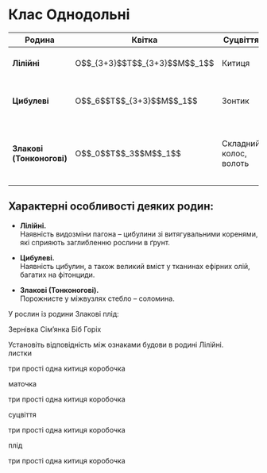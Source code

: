 # Клас Однодольні

<table>
<thead>
<tr>
<th>Родина</th>
<th>Квiтка</th>
<th>Суцвiття</th>
<th>Плiд</th>
<th>Представники</th>
<th>Використання</th>
</tr>
</thead>
<tbody>
<tr>
<td><b>Лiлiйнi</b></td>
<td width="12%">О$$_{3+3}$$Т$$_{3+3}$$М$$_1$$</td>
<td>Китиця</td>
<td>Коробочка</td>
<td>Тюльпан, пролiска, гiацинт, лiлiя</td>
<td>Декоративнi, лiкарськi рослини</td>
</tr>
<tr>
<td><b>Цибулевi</b></td>
<td>О$$_6$$Т$$_{3+3}$$М$$_1$$</td>
<td>Зонтик</td>
<td>Коробочка</td>
<td>Цибуля, часник, черемша</td>
<td>Декоративнi, лiкарськi та харчовi культури</td>
</tr>
<tr>
<td><b>Злаковi (Тонконоговi)</b></td>
<td>О$$_0$$Т$$_3$$М$$_1$$</td>
<td>Складний колос, волоть</td>
<td>Зернiвка</td>
<td>Кукурудза, рис, пшениця, жито, овес, очерет, пирiй, бамбук</td>
<td>Зерновi та технiчнi культури, кормовi й лiкарськi рослини.</td>
</tr>
</tbody>
</table>

## Характерні особливості деяких родин:

-   **Лілійні.**<br>
Наявність видозміни пагона – цибулини зі витягувальними коренями, які сприяють заглибленню рослини в ґрунт.

-   **Цибулеві.**<br>
Наявність цибулин, а також великий вміст у тканинах ефірних олій, багатих на фітонциди.

-   **Злакові (Тонконогові).**<br>
Порожнисте у міжвузлях стебло – соломина.

<quiz>
<question>
<p>У рослин із родини Злакові плід:</p>
<answer correct>Зернівка</answer>
<answer>Сім’янка</answer>
<answer>Біб</answer>
<answer>Горіх</answer>
</question>
<question>
<p>Установіть відповідність між ознаками будови в родині Лілійні.<br>
листки</p>
<answer>три</answer>
<answer correct>прості</answer>
<answer>одна</answer>
<answer>китиця</answer>
<answer>коробочка</answer>
</question>
<question>
<p>маточка</p>
<answer>три</answer>
<answer>прості</answer>
<answer correct>одна</answer>
<answer>китиця</answer>
<answer>коробочка</answer>
</question>
<question>
<p>суцвіття</p>
<answer>три</answer>
<answer>прості</answer>
<answer>одна</answer>
<answer correct>китиця</answer>
<answer>коробочка</answer>
</question>
<question>
<p>плід</p>
<answer>три</answer>
<answer>прості</answer>
<answer>одна</answer>
<answer>китиця</answer>
<answer correct>коробочка</answer>
</question>
</quiz>